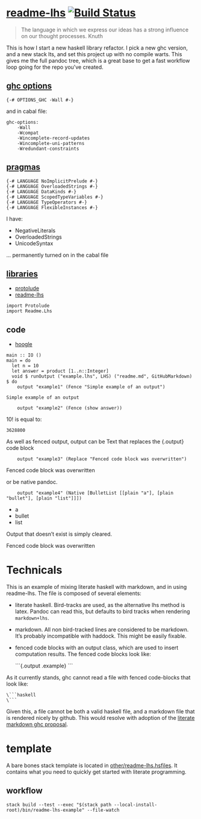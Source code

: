 [readme-lhs](https://tonyday567.github.io/readme-lhs/index.html) [![Build Status](https://travis-ci.org/tonyday567/readme-lhs.svg)](https://travis-ci.org/tonyday567/readme-lhs)
================================================================================================================================================================================

<blockquote cite>
The language in which we express our ideas has a strong influence on our
thought processes. Knuth
</blockquote>

This is how I start a new haskell library refactor. I pick a new ghc version, and a new stack lts, and set this project up with no compile warts.  This gives me the full pandoc tree, which is a great base to get a fast workflow loop going for the repo you've created.


[ghc options](https://downloads.haskell.org/~ghc/latest/docs/html/users_guide/flags.html#flag-reference)
--------------------------------------------------------------------------------------------------------

``` {.haskell}
{-# OPTIONS_GHC -Wall #-}
```

and in cabal file:

```
ghc-options:
    -Wall
    -Wcompat
    -Wincomplete-record-updates
    -Wincomplete-uni-patterns
    -Wredundant-constraints
```

[pragmas](https://downloads.haskell.org/~ghc/latest/docs/html/users_guide/lang.html)
------------------------------------------------------------------------------------

``` {.haskell}
{-# LANGUAGE NoImplicitPrelude #-}
{-# LANGUAGE OverloadedStrings #-}
{-# LANGUAGE DataKinds #-}
{-# LANGUAGE ScopedTypeVariables #-}
{-# LANGUAGE TypeOperators #-}
{-# LANGUAGE FlexibleInstances #-}
```

I have:
  - NegativeLiterals
  - OverloadedStrings
  - UnicodeSyntax

... permanently turned on in the cabal file


[libraries](https://www.stackage.org/)
--------------------------------------

-   [protolude](https://www.hackage.org/package/protolude)
-   [readme-lhs](https://www.hackage.org/package/readme-lhs)

``` {.haskell}
import Protolude
import Readme.Lhs
```

code
----

-   [hoogle](https://www.stackage.org/package/hoogle)

``` {.haskell}
main :: IO ()
main = do
  let n = 10
  let answer = product [1..n::Integer]
  void $ runOutput ("example.lhs", LHS) ("readme.md", GitHubMarkdown) $ do
    output "example1" (Fence "Simple example of an output")
```

``` {.output .example1}
Simple example of an output
```

``` {.haskell}
    output "example2" (Fence (show answer))
```

10! is equal to:

``` {.output .example2}
3628800
```

As well as fenced output, output can be Text that replaces the {.output}
code block

``` {.haskell}
    output "example3" (Replace "Fenced code block was overwritten")
```

Fenced code block was overwritten

or be native pandoc.

``` {.haskell}
    output "example4" (Native [BulletList [[plain "a"], [plain "bullet"], [plain "list"]]])
```

-   a
-   bullet
-   list

Output that doesn’t exist is simply cleared.

Fenced code block was overwritten

Technicals
==========

This is an example of mixing literate haskell with markdown, and in
using readme-lhs. The file is composed of several elements:

-   literate haskell. Bird-tracks are used, as the alternative lhs
    method is latex. Pandoc can read this, but defaults to bird tracks
    when rendering `markdown+lhs`.

-   markdown. All non bird-tracked lines are considered to be markdown.
    It’s probably incompatible with haddock. This might be easily
    fixable.

-   fenced code blocks with an output class, which are used to insert
    computation results. The fenced code blocks look like:

    \`\`\`{.output .example} \`\`\`

As it currently stands, ghc cannot read a file with fenced code-blocks
that look like:

    \```haskell
    \```

Given this, a file cannot be both a valid haskell file, and a markdown
file that is rendered nicely by github. This would resolve with adoption
of the [literate markdown ghc
proposal](https://gitlab.haskell.org/ghc/ghc/wikis/literate-markdown).

template
========

A bare bones stack template is located in
[other/readme-lhs.hsfiles](other/readme-lhs.hsfiles). It contains what
you need to quickly get started with literate programming.

workflow
--------

    stack build --test --exec "$(stack path --local-install-root)/bin/readme-lhs-example" --file-watch

